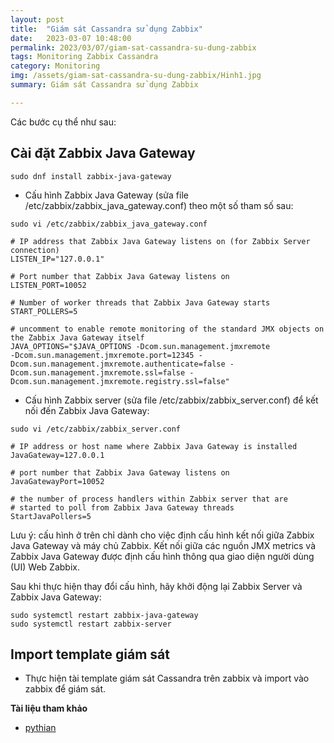 ```yaml
---
layout: post
title:  "Giám sát Cassandra sử dụng Zabbix"
date:   2023-03-07 10:48:00
permalink: 2023/03/07/giam-sat-cassandra-su-dung-zabbix
tags: Monitoring Zabbix Cassandra
category: Monitoring
img: /assets/giam-sat-cassandra-su-dung-zabbix/Hinh1.jpg
summary: Giám sát Cassandra sử dụng Zabbix

---
```


Các bước cụ thể như sau:

## Cài đặt Zabbix Java Gateway ##

```
sudo dnf install zabbix-java-gateway
```

- Cấu hình Zabbix Java Gateway (sửa file /etc/zabbix/zabbix_java_gateway.conf) theo một số tham số sau:

```
sudo vi /etc/zabbix/zabbix_java_gateway.conf

# IP address that Zabbix Java Gateway listens on (for Zabbix Server connection)
LISTEN_IP="127.0.0.1"

# Port number that Zabbix Java Gateway listens on
LISTEN_PORT=10052

# Number of worker threads that Zabbix Java Gateway starts
START_POLLERS=5

# uncomment to enable remote monitoring of the standard JMX objects on the Zabbix Java Gateway itself
JAVA_OPTIONS="$JAVA_OPTIONS -Dcom.sun.management.jmxremote 				-Dcom.sun.management.jmxremote.port=12345 -Dcom.sun.management.jmxremote.authenticate=false -Dcom.sun.management.jmxremote.ssl=false -Dcom.sun.management.jmxremote.registry.ssl=false"

```

- Cấu hình Zabbix server (sửa file /etc/zabbix/zabbix_server.conf) để kết nối đến Zabbix Java Gateway:

```
sudo vi /etc/zabbix/zabbix_server.conf

# IP address or host name where Zabbix Java Gateway is installed
JavaGateway=127.0.0.1

# port number that Zabbix Java Gateway listens on
JavaGatewayPort=10052

# the number of process handlers within Zabbix server that are
# started to poll from Zabbix Java Gateway threads
StartJavaPollers=5

```

Lưu ý: cấu hình ở trên chỉ dành cho việc định cấu hình kết nối giữa Zabbix Java Gateway và máy chủ Zabbix. Kết nối giữa các nguồn JMX metrics và Zabbix Java Gateway được định cấu hình thông qua giao diện người dùng (UI) Web Zabbix.

Sau khi thực hiện thay đổi cấu hình, hãy khởi động lại Zabbix Server và Zabbix Java Gateway:

```
sudo systemctl restart zabbix-java-gateway
sudo systemctl restart zabbix-server
```

## Import template giám sát ##
- Thực hiện tài template giám sát Cassandra trên zabbix và import vào zabbix để giám sát.


**Tài liệu tham khảo**
- [pythian](https://blog.pythian.com/monitor-cassandra-using-zabbix/)
